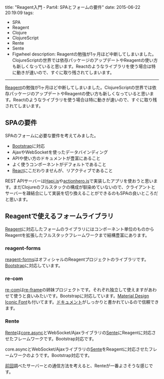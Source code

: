 title: "Reagent入門 - Part4: SPAとフォームの要件"
date: 2015-06-22 20:19:09
tags:
 - SPA
 - Reagent
 - Clojure
 - ClojureScript
 - Rente
 - Sente
 - Figwheel
description: Reagentの勉強が1ヶ月ほど中断してしまいました。ClojureScriptの世界では依存パッケージのアップデートやReagentの使い方も新しくなっていると思います。Reactのようなライブラリを使う場合は特に動きが速いので、すぐに取り残されてしまいます。
---

[Reagent](https://github.com/reagent-project/reagent)の勉強が1ヶ月ほど中断してしまいました。ClojureScriptの世界では依存パッケージのアップデートやReagentの使い方も新しくなっていると思います。Reactのようなライブラリを使う場合は特に動きが速いので、すぐに取り残されてしまいます。

<!-- more -->

## SPAの要件

SPAのフォームに必要な要件を考えてみました。

* [Bootstrap](http://getbootstrap.com/)に対応
* AjaxやWebSocketを使ったデータバインディング
* APIや使い方のドキュメントが豊富にあること
* よく使うコンポーネントがデフォルトであること
* [React](http://facebook.github.io/react/)にこだわりませんが、リアクティブであること

REST APIサーバーは[Hapi.js](http://hapijs.com/)や[actionhero.js](http://www.actionherojs.com/)で実装したアプリを使おうと思います。まだClojureのフルスタックの構成が馴染めていないので、クライアントとサーバーを疎結合にして実装を切り換えることができるのもSPAの良いところだと思います。

## Reagentで使えるフォームライブラリ

[Reagent](https://github.com/reagent-project/reagent)に対応したフォームのライブラリにはコンポーネント単位のものからReagentを拡張したフルスタックフレームワークまで結構豊富にあります。

### reagent-forms

[reagent-forms](https://github.com/reagent-project/reagent-forms)はオフィシャルのReagentプロジェクトのライブラリです。[Bootstrap](http://getbootstrap.com/)に対応しています。

### re-com

[re-com](https://github.com/Day8/re-com)は[re-frame](https://github.com/Day8/re-frame)の姉妹プロジェクトです。それぞれ独立して使えますがあわせて使うと良いみたいです。Bootstrapに対応しています。[Material Design Iconic Font](http://zavoloklom.github.io/material-design-iconic-font/icons.html)も付いてます。[ドキュメント](http://re-demo.s3-website-ap-southeast-2.amazonaws.com/)がしっかりと書かれているので信頼できます。

### Rente

[Rente](https://github.com/enterlab/rente)は[core.async](https://github.com/clojure/core.async)とWebSocket/Ajaxライブラリの[Sente](https://github.com/ptaoussanis/sente)にReagentに対応させたフレームワークです。Bootstrap対応です。


core.asyncとWebSocket/Ajaxライブラリの[Sente](https://github.com/ptaoussanis/sente)をReagentに対応させたフレームワークのようです。Bootstrap対応です。

[前回](/2015/06/19/reagent-client-server-connection/)調べたサーバーとの通信方法を考えると、Renteが一番よさそうな感じです。
